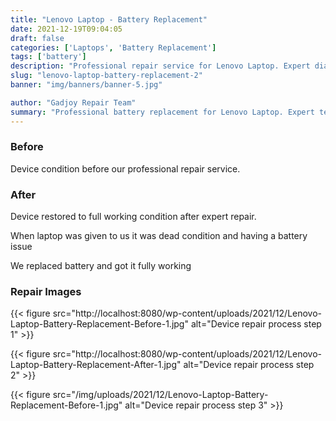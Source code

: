 ```yaml
---
title: "Lenovo Laptop - Battery Replacement"
date: 2021-12-19T09:04:05
draft: false
categories: ['Laptops', 'Battery Replacement']
tags: ['battery']
description: "Professional repair service for Lenovo Laptop. Expert diagnosis and quality repairs in Bangalore."
slug: "lenovo-laptop-battery-replacement-2"
banner: "img/banners/banner-5.jpg"

author: "Gadjoy Repair Team"
summary: "Professional battery replacement for Lenovo Laptop. Expert technicians, quality parts, warranty included."
---
```


### Before

Device condition before our professional repair service.

### After

Device restored to full working condition after expert repair.

When laptop was given to us it was dead condition and having a battery issue

We replaced battery and got it fully working

### Repair Images

{{< figure src="http://localhost:8080/wp-content/uploads/2021/12/Lenovo-Laptop-Battery-Replacement-Before-1.jpg" alt="Device repair process step 1" >}}

{{< figure src="http://localhost:8080/wp-content/uploads/2021/12/Lenovo-Laptop-Battery-Replacement-After-1.jpg" alt="Device repair process step 2" >}}

{{< figure src="/img/uploads/2021/12/Lenovo-Laptop-Battery-Replacement-Before-1.jpg" alt="Device repair process step 3" >}}

